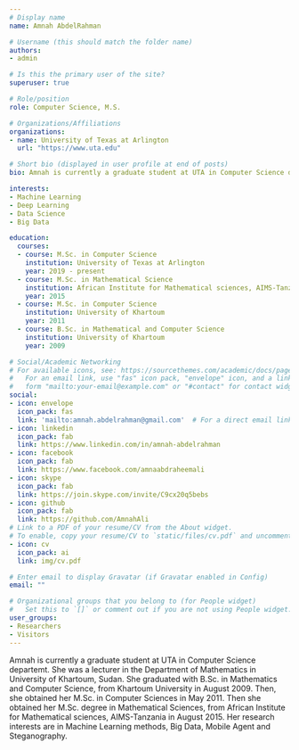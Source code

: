 ```yaml
---
# Display name
name: Amnah AbdelRahman

# Username (this should match the folder name)
authors:
- admin

# Is this the primary user of the site?
superuser: true

# Role/position
role: Computer Science, M.S.

# Organizations/Affiliations
organizations:
- name: University of Texas at Arlington 
  url: "https://www.uta.edu"

# Short bio (displayed in user profile at end of posts)
bio: Amnah is currently a graduate student at UTA in Computer Science departemt. She was a lecturer in the Department of Mathematics in University of Khartoum, Sudan. She graduated with B.Sc. in Mathematics and Computer Science, from Khartoum University in August 2009. Then, she obtained her M.Sc. in Computer Sciences in May 2011. Then she obtained her M.Sc. degree in Mathematical Sciences, from African Institute for Mathematical sciences, AIMS-Tanzania in August 2015. Her research interests are in Machine Learning methods, Big Data, Mobile Agent and Steganography.

interests:
- Machine Learning
- Deep Learning
- Data Science
- Big Data

education:
  courses:
  - course: M.Sc. in Computer Science
    institution: University of Texas at Arlington
    year: 2019 - present
  - course: M.Sc. in Mathematical Science
    institution: African Institute for Mathematical sciences, AIMS-Tanzania
    year: 2015
  - course: M.Sc. in Computer Science
    institution: University of Khartoum
    year: 2011
  - course: B.Sc. in Mathematical and Computer Science
    institution: University of Khartoum
    year: 2009

# Social/Academic Networking
# For available icons, see: https://sourcethemes.com/academic/docs/page-builder/#icons
#   For an email link, use "fas" icon pack, "envelope" icon, and a link in the
#   form "mailto:your-email@example.com" or "#contact" for contact widget.
social:
- icon: envelope
  icon_pack: fas
  link: 'mailto:amnah.abdelrahman@gmail.com'  # For a direct email link, use "amnah.abdelrhman@gmail.com".
- icon: linkedin
  icon_pack: fab
  link: https://www.linkedin.com/in/amnah-abdelrahman
- icon: facebook
  icon_pack: fab
  link: https://www.facebook.com/amnaabdraheemali
- icon: skype
  icon_pack: fab
  link: https://join.skype.com/invite/C9cx20q5bebs
- icon: github
  icon_pack: fab
  link: https://github.com/AmnahAli
# Link to a PDF of your resume/CV from the About widget.
# To enable, copy your resume/CV to `static/files/cv.pdf` and uncomment the lines below.
- icon: cv
  icon_pack: ai
  link: img/cv.pdf

# Enter email to display Gravatar (if Gravatar enabled in Config)
email: ""

# Organizational groups that you belong to (for People widget)
#   Set this to `[]` or comment out if you are not using People widget.
user_groups:
- Researchers
- Visitors
---
```


Amnah is currently a graduate student at UTA in Computer Science departemt. She was a lecturer in the Department of Mathematics in University of Khartoum, Sudan. She graduated with B.Sc. in Mathematics and Computer Science, from Khartoum University in August 2009. Then, she obtained her M.Sc. in Computer Sciences in May 2011. Then she obtained her M.Sc. degree in Mathematical Sciences, from African Institute for Mathematical sciences, AIMS-Tanzania in August 2015. Her research interests are in Machine Learning methods, Big Data, Mobile Agent and Steganography.

